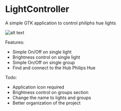 # LightController

A simple GTK application to control philiphs hue lights

![alt text](https://github.com/Scroker/Photos/blob/main/Schermata%20del%202021-02-26%2003-29-32.png)

Features:
- Simple On/Off on single light
- Brightness control on single light
- Simple On/Off on single group
- Find and connect to the Hub Philips Hue

Todo:
- Application icon required 
- Brightness control on groups section
- Change the name to lights and groups
- Better organization of the project

